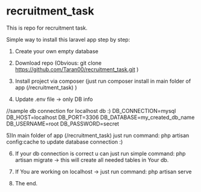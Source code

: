 # recruitment_task
This is repo for recruitment task.

Simple way to install this laravel app step by step:

1) Create your own empty database

2) Download repo (Obvious: git clone https://github.com/Taran00/recruitment_task.git )

3) Install project via composer (just run composer install in main folder of app (/recruitment_task) )

4) Update .env file -> only DB info


//sample db connection for localhost db :)
DB_CONNECTION=mysql
DB_HOST=localhost
DB_PORT=3306
DB_DATABASE=my_created_db_name
DB_USERNAME=root
DB_PASSWORD=secret

5)In main folder of app (/recruitment_task) just run command: php artisan config:cache to update database connection :)

6) If your db connection is correct u can just run simple command: php artisan migrate -> this will create all needed tables in Your db.

7) If You are working on localhost -> just run command: php artisan serve

8) The end.

